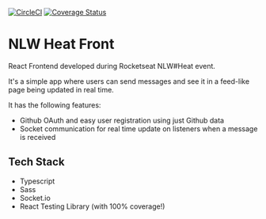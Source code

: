[![CircleCI](https://circleci.com/gh/suricat89/nlw-heat-front/tree/master.svg?style=shield)](https://circleci.com/gh/suricat89/nlw-heat-front/tree/master)
[![Coverage Status](https://coveralls.io/repos/github/suricat89/nlw-heat-api/badge.svg?branch=master)](https://coveralls.io/github/suricat89/nlw-heat-api?branch=master)

# NLW Heat Front

React Frontend developed during Rocketseat NLW#Heat event.

It's a simple app where users can send messages and see it in a feed-like page being updated in real time.

It has the following features:
- Github OAuth and easy user registration using just Github data
- Socket communication for real time update on listeners when a message is received

## Tech Stack
- Typescript
- Sass
- Socket.io
- React Testing Library (with 100% coverage!)
